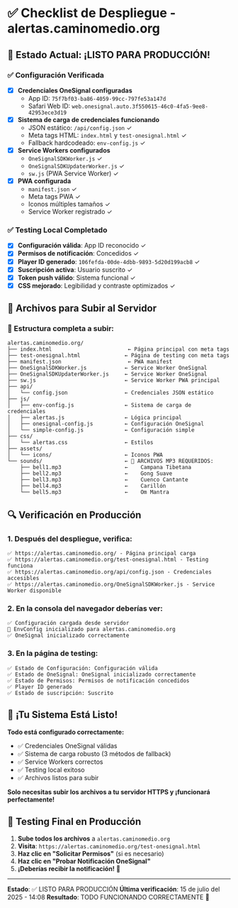 # ✅ Checklist de Despliegue - alertas.caminomedio.org

## 🎯 Estado Actual: ¡LISTO PARA PRODUCCIÓN!

### ✅ Configuración Verificada
- [x] **Credenciales OneSignal configuradas**
  - App ID: `75f7bf03-ba86-4059-99cc-797fe53a147d`
  - Safari Web ID: `web.onesignal.auto.3f550615-46c0-4fa5-9ee8-42953ece3d19`
- [x] **Sistema de carga de credenciales funcionando**
  - JSON estático: `/api/config.json` ✓
  - Meta tags HTML: `index.html` y `test-onesignal.html` ✓
  - Fallback hardcodeado: `env-config.js` ✓
- [x] **Service Workers configurados**
  - `OneSignalSDKWorker.js` ✓
  - `OneSignalSDKUpdaterWorker.js` ✓
  - `sw.js` (PWA Service Worker) ✓
- [x] **PWA configurada**
  - `manifest.json` ✓
  - Meta tags PWA ✓
  - Iconos múltiples tamaños ✓
  - Service Worker registrado ✓

### ✅ Testing Local Completado
- [x] **Configuración válida**: App ID reconocido ✓
- [x] **Permisos de notificación**: Concedidos ✓
- [x] **Player ID generado**: `106fefda-00de-4dbb-9893-5d20d199acb8` ✓
- [x] **Suscripción activa**: Usuario suscrito ✓
- [x] **Token push válido**: Sistema funcional ✓
- [x] **CSS mejorado**: Legibilidad y contraste optimizados ✓

## 🚀 Archivos para Subir al Servidor

### 📁 Estructura completa a subir:
```
alertas.caminomedio.org/
├── index.html                        ← Página principal con meta tags
├── test-onesignal.html              ← Página de testing con meta tags
├── manifest.json                     ← PWA manifest
├── OneSignalSDKWorker.js            ← Service Worker OneSignal
├── OneSignalSDKUpdaterWorker.js     ← Service Worker OneSignal  
├── sw.js                            ← Service Worker PWA principal
├── api/
│   └── config.json                  ← Credenciales JSON estático
├── js/
│   ├── env-config.js                ← Sistema de carga de credenciales
│   ├── alertas.js                   ← Lógica principal
│   ├── onesignal-config.js          ← Configuración OneSignal
│   └── simple-config.js             ← Configuración simple
├── css/
│   └── alertas.css                  ← Estilos
├── assets/
│   └── icons/                       ← Iconos PWA
└── sounds/                          ← 🔔 ARCHIVOS MP3 REQUERIDOS:
    ├── bell1.mp3                    ←    Campana Tibetana
    ├── bell2.mp3                    ←    Gong Suave
    ├── bell3.mp3                    ←    Cuenco Cantante
    ├── bell4.mp3                    ←    Carillón
    └── bell5.mp3                    ←    Om Mantra
```

## 🔍 Verificación en Producción

### 1. Después del despliegue, verifica:
```
✅ https://alertas.caminomedio.org/ - Página principal carga
✅ https://alertas.caminomedio.org/test-onesignal.html - Testing funciona
✅ https://alertas.caminomedio.org/api/config.json - Credenciales accesibles
✅ https://alertas.caminomedio.org/OneSignalSDKWorker.js - Service Worker disponible
```

### 2. En la consola del navegador deberías ver:
```
✅ Configuración cargada desde servidor
🎯 EnvConfig inicializado para alertas.caminomedio.org
✅ OneSignal inicializado correctamente
```

### 3. En la página de testing:
```
✅ Estado de Configuración: Configuración válida
✅ Estado de OneSignal: OneSignal inicializado correctamente
✅ Estado de Permisos: Permisos de notificación concedidos
✅ Player ID generado
✅ Estado de suscripción: Suscrito
```

## 🎉 ¡Tu Sistema Está Listo!

**Todo está configurado correctamente:**
- ✅ Credenciales OneSignal válidas
- ✅ Sistema de carga robusto (3 métodos de fallback)
- ✅ Service Workers correctos
- ✅ Testing local exitoso
- ✅ Archivos listos para subir

**Solo necesitas subir los archivos a tu servidor HTTPS y ¡funcionará perfectamente!**

## 🔔 Testing Final en Producción

1. **Sube todos los archivos** a `alertas.caminomedio.org`
2. **Visita**: `https://alertas.caminomedio.org/test-onesignal.html`
3. **Haz clic en "Solicitar Permisos"** (si es necesario)
4. **Haz clic en "Probar Notificación OneSignal"**
5. **¡Deberías recibir la notificación!** 🎉

---
**Estado**: ✅ LISTO PARA PRODUCCIÓN
**Última verificación**: 15 de julio del 2025 - 14:08
**Resultado**: TODO FUNCIONANDO CORRECTAMENTE 🚀
